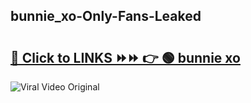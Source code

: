 
 ## bunnie_xo-Only-Fans-Leaked

# <h2><a href="https://clipsfans.com/bunnie_xo&ref=git">🔗 Click to LINKS ⏩⏩ 👉 🟢 bunnie xo </a></h2>

<a href="https://clipsfans.com/bunnie_xo&ref=git" rel="nofollow" data-target="animated-image.originalLink"><img src="https://i.ibb.co.com/xMMVF88/686577567.gif" alt="Viral Video Original" style="max-width: 100%; display: inline-block;" data-target="animated-image.originalImage"></a>
